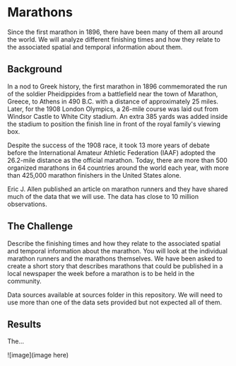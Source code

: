 # Marathons

Since the first marathon in 1896, there have been many of them all around the world. We will analyze different finishing times and how they relate to the associated spatial and temporal information about them.

## Background

In a nod to Greek history, the first marathon in 1896 commemorated the run of the soldier Pheidippides from a battlefield near the town of Marathon, Greece, to Athens in 490 B.C. with a distance of approximately 25 miles. Later, for the 1908 London Olympics, a 26-mile course was laid out from Windsor Castle to White City stadium. An extra 385 yards was added inside the stadium to position the finish line in front of the royal family's viewing box. 

Despite the success of the 1908 race, it took 13 more years of debate before the International Amateur Athletic Federation (IAAF) adopted the 26.2-mile distance as the official marathon. Today, there are more than 500 organized marathons in 64 countries around the world each year, with more than 425,000 marathon finishers in the United States alone. 

Eric J. Allen published an article on marathon runners and they have shared much of the data that we will use. The data has close to 10 million observations.

## The Challenge

Describe the finishing times and how they relate to the associated spatial and temporal information about the marathon. You will look at the individual marathon runners and the marathons themselves. We have been asked to create a short story that describes marathons that could be published in a local newspaper the week before a marathon is to be held in the community.

Data sources available at sources folder in this repository. We will need to use more than one of the data sets provided but not expected all of them.

## Results

The...

![image](image here)